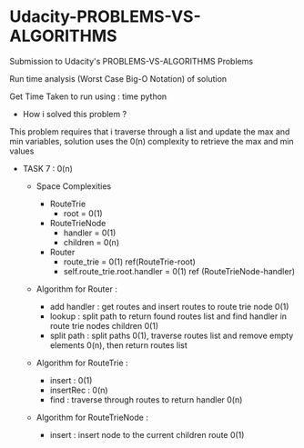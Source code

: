 # Udacity-PROBLEMS-VS-ALGORITHMS

Submission to Udacity's PROBLEMS-VS-ALGORITHMS Problems

Run time analysis (Worst Case Big-O Notation) of solution

Get Time Taken to run using : time python <filename>

- How i solved this problem ?

This problem requires that i traverse through a list and update the max and min variables, solution uses the 0(n) complexity to retrieve the max and min values

- TASK 7 : 0(n)

  - Space Complexities

    - RouteTrie
      - root = 0(1)
    - RouteTrieNode
      - handler = 0(1)
      - children = 0(n)
    - Router
      - route_trie = 0(1) ref(RouteTrie-root)
      - self.route_trie.root.handler = 0(1) ref (RouteTrieNode-handler)

  - Algorithm for Router :

    - add handler : get routes and insert routes to route trie node 0(1)
    - lookup : split path to return found routes list and find handler in route trie nodes children 0(1)
    - split path : split paths 0(1), traverse routes list and remove empty elements 0(n), then return routes list

  - Algorithm for RouteTrie :

    - insert : 0(1)
    - insertRec : 0(n)
    - find : traverse through routes to return handler 0(n)

  - Algorithm for RouteTrieNode :
    - insert : insert node to the current children route 0(1)
